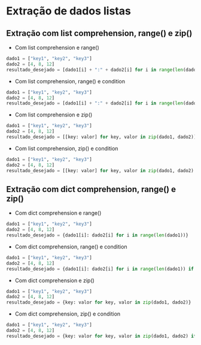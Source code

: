# Extração de dados  listas

## Extração com list comprehension, range() e zip()
- Com list comprehension e range()
```python
dado1 = ["key1", "key2", "key3"]
dado2 = [4, 8, 12]
resultado_desejado = [dado1[i] + ":" + dado2[i] for i in range(len(dado1))]
```

- Com list comprehension, range() e condition
```python
dado1 = ["key1", "key2", "key3"]
dado2 = [4, 8, 12]
resultado_desejado = [dado1[i] + ":" + dado2[i] for i in range(len(dado1)) if dado2[i] > 7]
```

- Com list comprehension e zip()
```python
dado1 = ["key1", "key2", "key3"]
dado2 = [4, 8, 12]
resultado_desejado = [[key: valor] for key, valor in zip(dado1, dado2)]
```

- Com list comprehension, zip() e condition
```python
dado1 = ["key1", "key2", "key3"]
dado2 = [4, 8, 12]
resultado_desejado = [[key: valor] for key, valor in zip(dado1, dado2) if valor > 7]
```  

## Extração com dict comprehension, range() e zip()
- Com dict comprehension e range()
```python
dado1 = ["key1", "key2", "key3"]
dado2 = [4, 8, 12]
resultado_desejado = {dado1[i]: dado2[i] for i in range(len(dado1))}
```

- Com dict comprehension, range() e condition
```python
dado1 = ["key1", "key2", "key3"]
dado2 = [4, 8, 12]
resultado_desejado = {dado1[i]: dado2[i] for i in range(len(dado1)) if dado2[i] > 7}
```

- Com dict comprehension e zip()
```python
dado1 = ["key1", "key2", "key3"]
dado2 = [4, 8, 12]
resultado_desejado = {key: valor for key, valor in zip(dado1, dado2)}
```

- Com dict comprehension, zip() e condition
```python
dado1 = ["key1", "key2", "key3"]
dado2 = [4, 8, 12]
resultado_desejado = {key: valor for key, valor in zip(dado1, dado2) if valor > 7}
```  
